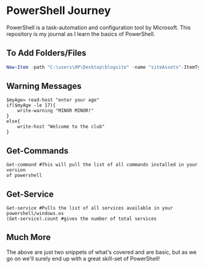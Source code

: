 # PowerShell Journey

PowerShell is a task-automation and configuration tool by Microsoft.
This repository is my journal as I learn the basics of PowerShell.




##  To Add Folders/Files

```PowerShell
New-Item -path "C:\users\HP\Desktop\blogsite" -name "siteAssets"-ItemType Directory
```
## Warning Messages

```
$myAge= read-host "enter your age"
if($myAge -le 17){
    write-warning "MINOR MINOR!"
}
else{
    write-host "Welcome to the club"
}
```

## Get-Commands
```
Get-command #This will pull the list of all commands installed in your version
of powershell
```

## Get-Service
```
Get-service #Pulls the list of all services available in your powershell/windows.os
(Get-service).count #gives the number of total services
```
## Much More
The above are just two snippets of what's covered and are basic, but as we go on we'll surely end up with a great skill-set of PowerShell!
